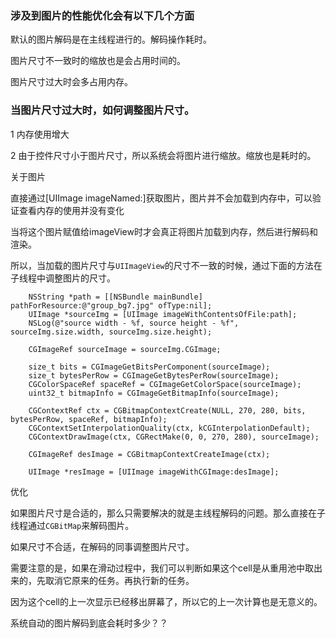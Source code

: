 
### 涉及到图片的性能优化会有以下几个方面

默认的图片解码是在主线程进行的。解码操作耗时。

图片尺寸不一致时的缩放也是会占用时间的。

图片尺寸过大时会多占用内存。

### 当图片尺寸过大时，如何调整图片尺寸。

1 内存使用增大

2 由于控件尺寸小于图片尺寸，所以系统会将图片进行缩放。缩放也是耗时的。

关于图片

直接通过[UIImage imageNamed:]获取图片，图片并不会加载到内存中，可以验证查看内存的使用并没有变化

当将这个图片赋值给imageView时才会真正将图片加载到内存，然后进行解码和渲染。

所以，当加载的图片尺寸与`UIImageView`的尺寸不一致的时候，通过下面的方法在子线程中调整图片的尺寸。
```
    NSString *path = [[NSBundle mainBundle] pathForResource:@"group_bg7.jpg" ofType:nil];
    UIImage *sourceImg = [UIImage imageWithContentsOfFile:path];
    NSLog(@"source width - %f, source height - %f", sourceImg.size.width, sourceImg.size.height);
    
    CGImageRef sourceImage = sourceImg.CGImage;
    
    size_t bits = CGImageGetBitsPerComponent(sourceImage);
    size_t bytesPerRow = CGImageGetBytesPerRow(sourceImage);
    CGColorSpaceRef spaceRef = CGImageGetColorSpace(sourceImage);
    uint32_t bitmapInfo = CGImageGetBitmapInfo(sourceImage);
    
    CGContextRef ctx = CGBitmapContextCreate(NULL, 270, 280, bits, bytesPerRow, spaceRef, bitmapInfo);
    CGContextSetInterpolationQuality(ctx, kCGInterpolationDefault);
    CGContextDrawImage(ctx, CGRectMake(0, 0, 270, 280), sourceImage);
    
    CGImageRef desImage = CGBitmapContextCreateImage(ctx);
    
    UIImage *resImage = [UIImage imageWithCGImage:desImage];
```

优化 

如果图片尺寸是合适的，那么只需要解决的就是主线程解码的问题。那么直接在子线程通过`CGBitMap`来解码图片。

如果尺寸不合适，在解码的同事调整图片尺寸。

需要注意的是，如果在滑动过程中，我们可以判断如果这个cell是从重用池中取出来的，先取消它原来的任务。再执行新的任务。

因为这个cell的上一次显示已经移出屏幕了，所以它的上一次计算也是无意义的。

系统自动的图片解码到底会耗时多少？？
